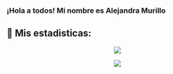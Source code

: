 ### ¡Hola a todos! Mi nombre es Alejandra Murillo 

## 🔎 Mis estadisticas: 

<p align="center"> <img src="https://github-readme-stats.vercel.app/api?username=AlejandraMurilloL&show_icons=true&theme=tokyonight"/>

<p align="center"> <img src="https://github-readme-stats.vercel.app/api/top-langs/?username=AlejandraMurilloL&layout=compact&show_icons=true&theme=tokyonight"/>
